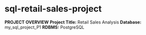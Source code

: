 # sql-retail-sales-project

**PROJECT OVERVIEW**
**Project Title:** Retail Sales Analysis
**Database:** my_sql_project_P1
**RDBMS:** PostgreSQL

